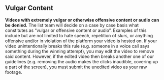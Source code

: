 ## Vulgar Content

**Videos with extremely vulgar or otherwise offensive content or audio can be denied.** The list team will decide on a case by case basis what constitutes as “vulgar or offensive content or audio”. 
Examples of this include but are not limited to hate speech, repetition of slurs, or anything offensive and/or in violation of the platform your video is hosted on.
If your video unintentionally breaks this rule (e.g. someone in a voice call says something during the winning attempt), you may edit the video to remove said content. However, if the edited video then breaks another one of our guidelines (e.g. removing the audio makes the clicks inaudible, covering up a part of the screen), you must submit the unedited video as your raw footage.